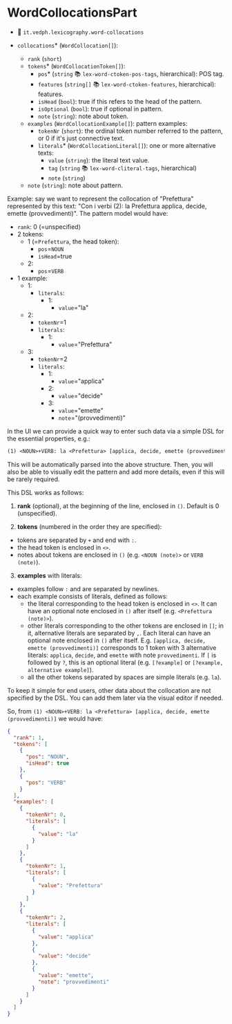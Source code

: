 # WordCollocationsPart

- 🚩 `it.vedph.lexicography.word-collocations`

- `collocations`\* (`WordCollocation[]`):
  - `rank` (`short`)
  - `tokens`\* (`WordCollocationToken[]`):
    - `pos`\* (`string` 📚 `lex-word-ctoken-pos-tags`, hierarchical): POS tag.
    - `features` (`string[]` 📚 `lex-word-ctoken-features`, hierarchical): features.
    - `isHead` (`bool`): true if this refers to the head of the pattern.
    - `isOptional` (`bool`): true if optional in pattern.
    - `note` (`string`): note about token.
  - `examples` (`WordCollocationExample[]`): pattern examples:
    - `tokenNr` (`short`): the ordinal token number referred to the pattern, or 0 if it's just connective text.
    - `literals`\* (`WordCollocationLiteral[]`): one or more alternative texts:
      - `value` (`string`): the literal text value.
      - `tag` (`string` 📚 `lex-word-cliteral-tags`, hierarchical)
      - `note` (`string`)
  - `note` (`string`): note about pattern.

Example: say we want to represent the collocation of "Prefettura" represented by this text: "Con i verbi (2): la Prefettura applica, decide, emette (provvedimenti)". The pattern model would have:

- `rank`: 0 (=unspecified)
- 2 tokens:
  - 1 (=`Prefettura`, the head token):
    - `pos`=`NOUN`
    - `isHead`=true
  - 2:
    - `pos`=`VERB`
- 1 example:
  - 1:
    - `literals`:
      - 1:
        - `value`="la"
  - 2:
    - `tokenNr`=1
    - `literals`:
      - 1:
        - `value`="Prefettura"
  - 3:
    - `tokenNr`=2
    - `literals`:
      - 1:
        - `value`="applica"
      - 2:
        - `value`="decide"
      - 3:
        - `value`="emette"
        - `note`="(provvedimenti)"

In the UI we can provide a quick way to enter such data via a simple DSL for the essential properties, e.g.:

```txt
(1) <NOUN>+VERB: la <Prefettura> [applica, decide, emette (provvedimenti)]
```

This will be automatically parsed into the above structure. Then, you will also be able to visually edit the pattern and add more details, even if this will be rarely required.

This DSL works as follows:

1. **rank** (optional), at the beginning of the line, enclosed in `()`. Default is 0 (unspecified).

2. **tokens** (numbered in the order they are specified):

- tokens are separated by `+` and end with `:`.
- the head token is enclosed in `<>`.
- notes about tokens are enclosed in `()` (e.g. `<NOUN (note)>` or `VERB (note)`).

3. **examples** with literals:

- examples follow `:` and are separated by newlines.
- each example consists of literals, defined as follows:
  - the literal corresponding to the head token is enclosed in `<>`. It can have an optional note enclosed in `()` after itself (e.g. `<Prefettura (note)>`).
  - other literals corresponding to the other tokens are enclosed in `[]`; in it, alternative literals are separated by `,`. Each literal can have an optional note enclosed in `()` after itself. E.g. `[applica, decide, emette (provvedimenti)]` corresponds to 1 token with 3 alternative literals: `applica`, `decide`, and `emette` with note `provvedimenti`. If `[` is followed by `?`, this is an optional literal (e.g. `[?example]` or `[?example, alternative example]`).
  - all the other tokens separated by spaces are simple literals (e.g. `la`).

To keep it simple for end users, other data about the collocation are not specified by the DSL. You can add them later via the visual editor if needed.

So, from `(1) <NOUN>+VERB: la <Prefettura> [applica, decide, emette (provvedimenti)]` we would have:

```json
{
  "rank": 1,
  "tokens": [
    {
      "pos": "NOUN",
      "isHead": true
    },
    {
      "pos": "VERB"
    }
  ],
  "examples": [
    {
      "tokenNr": 0,
      "literals": [
        {
          "value": "la"
        }
      ]
    },
    {
      "tokenNr": 1,
      "literals": [
        {
          "value": "Prefettura"
        }
      ]
    },
    {
      "tokenNr": 2,
      "literals": [
        {
          "value": "applica"
        },
        {
          "value": "decide"
        },
        {
          "value": "emette",
          "note": "provvedimenti"
        }
      ]
    }
  ]
}
```
